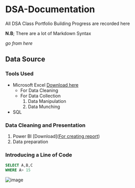 # DSA-Documentation
All DSA Class Portfolio Building Progress are recorded here

**N.B**; There are a lot of Markdown Syntax

*go from here*

## Data Source
### Tools Used
- Microsoft Excel [Download here](https://microsoft-office.en.softonic.com)
    - For Data Cleaning
    - For Data Collection
      1. Data Manipulation
      2. Data Munching
-  SQL

### Data Cleaning and Presentation
1. Power BI [Download]([For creating report](https://www.microsoft.com/en-us/download/details.aspx?id=58494))
2. Data preparation

### Introducing a Line of Code

~~~  SQL
SELECT A,B,C
WHERE A> 15

~~~
![image](https://github.com/user-attachments/assets/91918d11-49b7-4ffa-8dac-e9b2357f2fff)




